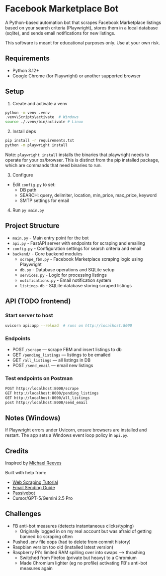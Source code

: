 # Facebook Marketplace Bot 

A Python-based automation bot that scrapes Facebook Marketplace listings based on your search criteria (Playwright), stores them in a local database (sqlite), and sends email notifications for new listings. 

This software is meant for educational purposes only. Use at your own risk.  

## Requirements
- Python 3.12+
- Google Chrome (for Playwright) or another supported browser

## Setup
1) Create and activate a venv
```bash
python -m venv .venv
.venv\Scripts\activate  # Windows
source ./.venv/bin/activate # Linux
```

2) Install deps
```bash
pip install -r requirements.txt
python -m playwright install 
```
Note: ```playwright install``` installs the binaries that playwright needs to operate for your os/browser. This is distinct from the pip installed package, which are commands that need binaries to run. 

3) Configure
- Edit `config.py` to set:
  - DB path
  - SEARCH: query, delimiter, location, min_price, max_price, keyword
  - SMTP settings for email

4) Run 
```py main.py``` 

## Project Structure
- `main.py` - Main entry point for the bot
- `api.py` - FastAPI server with endpoints for scraping and emailing
- `config.py` - Configuration settings for search criteria and email
- `backend/` - Core backend modules
  - `scrape_fbm.py` - Facebook Marketplace scraping logic using Playwright
  - `db.py` - Database operations and SQLite setup
  - `services.py` - Logic for processing listings
  - `notifications.py` - Email notification system
  - `listings.db` - SQLite database storing scraped listings


## API (TODO frontend)
### Start server to host 
```bash
uvicorn api:app --reload  # runs on http://localhost:8000
```

### Endpoints
- POST `/scrape` — scrape FBM and insert listings to db 
- GET `/pending_listings` — listings to be emailed
- GET `/all_listings` — all listings in DB
- POST `/send_email` — email new listings

### Test endpoints on Postman 
```bash
POST http://localhost:8000/scrape
GET http://localhost:8000/pending_listings
GET http://localhost:8000/all_listings
post http://localhost:8000/send_email
```

## Notes (Windows)
If Playwright errors under Uvicorn, ensure browsers are installed and restart. The app sets a Windows event loop policy in `api.py`.

## Credits
Inspired by [Michael Reeves](https://www.youtube.com/@MichaelReeves/videos)

Built with help from:
- [Web Scraping Tutorial](https://www.youtube.com/watch?v=nE6m6LERn2U&t=1024s)
- [Email Sending Guide](https://cupofcode.blog/code-email-sending/)
- [Passivebot](https://github.com/passivebot/facebook-marketplace-scraper?tab=readme-ov-file#facebook-marketplace-scraper)
- Cursor/GPT-5/Gemini 2.5 Pro

## Challenges 
* FB anti-bot measures (detects instantaneous clicks/typing)
  * Originally logged in on my real account but was afraid of getting banned bc scraping often 
* Pushed .env file oops (had to delete from commit history)
* Raspbian version too old (installed latest version)
* Raspberry Pi's limited RAM spilling over into swaps --> thrashing 
  * Switched from Firefox (private but heavy) to a Chromium 
  * Made Chromium lighter (eg no profile) activating FB's anti-bot measures again